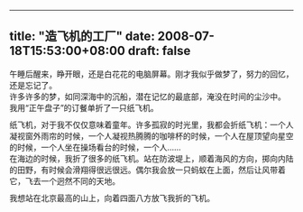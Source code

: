 
---
title: "造飞机的工厂"
date: 2008-07-18T15:53:00+08:00
draft: false
---

午睡后醒来，睁开眼，还是白花花的电脑屏幕。刚才我似乎做梦了，努力的回忆，还是忘记了。
<br>许多许多的梦，如同深海中的沉船，潜在记忆的最底部，淹没在时间的尘沙中。
<br>我用“正午盘子”的订餐单折了一只纸飞机。
<br>
<img src="http://1861.img.pp.sohu.com.cn/images/blog/2008/7/18/15/12/11bdad5e213g214.jpg" style="margin: 0px auto 10px; display: block; text-align: center;" alt="" border="0">纸飞机，对于我不仅仅意味着童年。许多孤寂的时光里，我都会折纸飞机：一个人凝视窗外雨帘的时候，一个人凝视热腾腾的咖啡杯的时候，一个人在屋顶望向星空的时候，一个人坐在操场看台的时候，一个人……
<br>在海边的时候，我折了很多的纸飞机。站在防波堤上，顺着海风的方向，掷向内陆的田野，有时候会滑翔得很远很远。偶尔我会放一只蚂蚁在上面，然后让风带着它，飞去一个迥然不同的天地。
<br>
<img src="http://1814.img.pp.sohu.com.cn/images/blog/2008/7/18/15/22/11bdae88b20g213.jpg" style="margin: 0px auto 10px; display: block; text-align: center;" alt="" border="0">我想站在北京最高的山上，向着四面八方放飞我折的飞机。
<br> 


